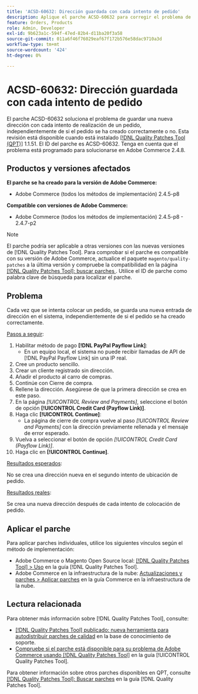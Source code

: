 ```yaml
---
title: 'ACSD-60632: Dirección guardada con cada intento de pedido'
description: Aplique el parche ACSD-60632 para corregir el problema de Adobe Commerce en el que se guarda una nueva dirección con cada intento de colocación de pedido, independientemente de si el pedido se crea correctamente o no.
feature: Orders, Products
role: Admin, Developer
exl-id: 9b623a1c-594f-47ed-82b4-d11ba20f3a58
source-git-commit: 011a6f46f76029eaf67f172b576e58dac9710a3d
workflow-type: tm+mt
source-wordcount: '424'
ht-degree: 0%

---
```


# ACSD-60632: Dirección guardada con cada intento de pedido

El parche ACSD-60632 soluciona el problema de guardar una nueva dirección con cada intento de realización de un pedido, independientemente de si el pedido se ha creado correctamente o no. Esta revisión está disponible cuando está instalado [[!DNL Quality Patches Tool (QPT)]](https://experienceleague.adobe.com/en/docs/commerce-operations/tools/quality-patches-tool/quality-patches-tool-to-self-serve-quality-patches) 1.1.51. El ID del parche es ACSD-60632. Tenga en cuenta que el problema está programado para solucionarse en Adobe Commerce 2.4.8.

## Productos y versiones afectados

**El parche se ha creado para la versión de Adobe Commerce:**

* Adobe Commerce (todos los métodos de implementación) 2.4.5-p8

**Compatible con versiones de Adobe Commerce:**

* Adobe Commerce (todos los métodos de implementación) 2.4.5-p8 - 2.4.7-p2

>[!NOTE]
>
>El parche podría ser aplicable a otras versiones con las nuevas versiones de [!DNL Quality Patches Tool]. Para comprobar si el parche es compatible con su versión de Adobe Commerce, actualice el paquete `magento/quality-patches` a la última versión y compruebe la compatibilidad en la página [[!DNL Quality Patches Tool]: buscar parches ](https://experienceleague.adobe.com/tools/commerce-quality-patches/index.html). Utilice el ID de parche como palabra clave de búsqueda para localizar el parche.

## Problema

Cada vez que se intenta colocar un pedido, se guarda una nueva entrada de dirección en el sistema, independientemente de si el pedido se ha creado correctamente.

<u>Pasos a seguir</u>:

1. Habilitar método de pago **[!DNL PayPal Payflow Link]**:
   * En un equipo local, el sistema no puede recibir llamadas de API de [!DNL PayPal Payflow Link] sin una IP real.
1. Cree un producto sencillo.
1. Crear un cliente registrado sin dirección.
1. Añadir el producto al carro de compras.
1. Continúe con Cierre de compra.
1. Rellene la dirección. Asegúrese de que la primera dirección se crea en este paso.
1. En la página *[!UICONTROL Review and Payments]*, seleccione el botón de opción **[!UICONTROL Credit Card (Payflow Link)]**.
1. Haga clic **[!UICONTROL Continue]**:
   * La página de cierre de compra vuelve al paso *[!UICONTROL Review and Payments]* con la dirección previamente rellenada y el mensaje de error esperado.
1. Vuelva a seleccionar el botón de opción *[!UICONTROL Credit Card (Payflow Link)]*.
1. Haga clic en **[!UICONTROL Continue]**.

<u>Resultados esperados</u>:

No se crea una dirección nueva en el segundo intento de ubicación de pedido.

<u>Resultados reales</u>:

Se crea una nueva dirección después de cada intento de colocación de pedido.

## Aplicar el parche

Para aplicar parches individuales, utilice los siguientes vínculos según el método de implementación:

* Adobe Commerce o Magento Open Source local: [[!DNL Quality Patches Tool] > Uso](https://experienceleague.adobe.com/docs/commerce-operations/tools/quality-patches-tool/usage.html) en la guía [!DNL Quality Patches Tool].
* Adobe Commerce en la infraestructura de la nube: [Actualizaciones y parches > Aplicar parches](https://experienceleague.adobe.com/docs/commerce-cloud-service/user-guide/develop/upgrade/apply-patches.html) en la guía Commerce en la infraestructura de la nube.

## Lectura relacionada

Para obtener más información sobre [!DNL Quality Patches Tool], consulte:

* [[!DNL Quality Patches Tool] publicado: nueva herramienta para autodistribuir parches de calidad](https://experienceleague.adobe.com/en/docs/commerce-operations/tools/quality-patches-tool/quality-patches-tool-to-self-serve-quality-patches) en la base de conocimiento de soporte.
* [Compruebe si el parche está disponible para su problema de Adobe Commerce usando [!DNL Quality Patches Tool]](/help/tools/quality-patches-tool/patches-available-in-qpt/check-patch-for-magento-issue-with-magento-quality-patches.md) en la guía [!UICONTROL Quality Patches Tool].

Para obtener información sobre otros parches disponibles en QPT, consulte [[!DNL Quality Patches Tool]: Buscar parches](https://experienceleague.adobe.com/tools/commerce-quality-patches/index.html) en la guía [!DNL Quality Patches Tool].
